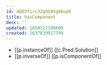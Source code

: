 ```yaml
---
id: mDO3firc32gOG9Vg66up6
title: hasComponent
desc: ''
updated: 1650122108609
created: 1637839917799
---
```



- [[p.instanceOf]] [[c.Pred.Solution]]
- [[p.inverseOf]] [[p.isComponentOf]]